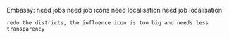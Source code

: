 Embassy:
    need jobs
    need job icons
    need localisation
        need job localisation

    redo the districts, the influence icon is too big and needs less transparency